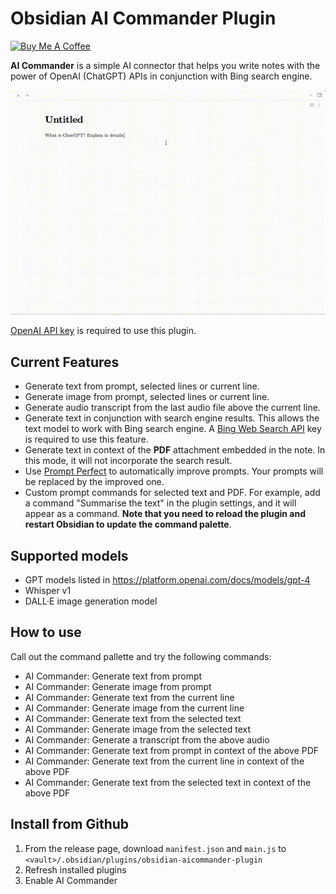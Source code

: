# Obsidian AI Commander Plugin 

<a href="https://www.buymeacoffee.com/yzh503" target="_blank"><img src="https://cdn.buymeacoffee.com/buttons/v2/default-yellow.png" alt="Buy Me A Coffee" style="height: 40px !important;width: 150px !important;" ></a>

**AI Commander** is a simple AI connector that helps you write notes with the power of OpenAI (ChatGPT) APIs in conjunction with Bing search engine.

![Demo](demo.gif) 

[OpenAI API key](https://platform.openai.com/account/api-keys) is required to use this plugin.

## Current Features

- Generate text from prompt, selected lines or current line.
- Generate image from prompt, selected lines or current line. 
- Generate audio transcript from the last audio file above the current line.
- Generate text in conjunction with search engine results. This allows the text model to work with Bing search engine. A [Bing Web Search API](https://www.microsoft.com/en-us/bing/apis/bing-web-search-api) key is required to use this feature.  
- Generate text in context of the **PDF** attachment embedded in the note. In this mode, it will not incorporate the search result.
- Use [Prompt Perfect](https://promptperfect.jina.ai/) to automatically improve prompts. Your prompts will be replaced by the improved one.
- Custom prompt commands for selected text and PDF. For example, add a command "Summarise the text" in the plugin settings, and it will appear as a command. **Note that you need to reload the plugin and restart Obsidian to update the command palette**.

## Supported models

- GPT models listed in https://platform.openai.com/docs/models/gpt-4
- Whisper v1
- DALL·E image generation model

## How to use

Call out the command pallette and try the following commands: 

- AI Commander: Generate text from prompt
- AI Commander: Generate image from prompt
- AI Commander: Generate text from the current line
- AI Commander: Generate image from the current line
- AI Commander: Generate text from the selected text
- AI Commander: Generate image from the selected text
- AI Commander: Generate a transcript from the above audio
- AI Commander: Generate text from prompt in context of the above PDF
- AI Commander: Generate text from the current line in context of the above PDF
- AI Commander: Generate text from the selected text in context of the above PDF

## Install from Github 

1. From the release page, download `manifest.json` and `main.js` to `<vault>/.obsidian/plugins/obsidian-aicommander-plugin`
2. Refresh installed plugins
3. Enable AI Commander
